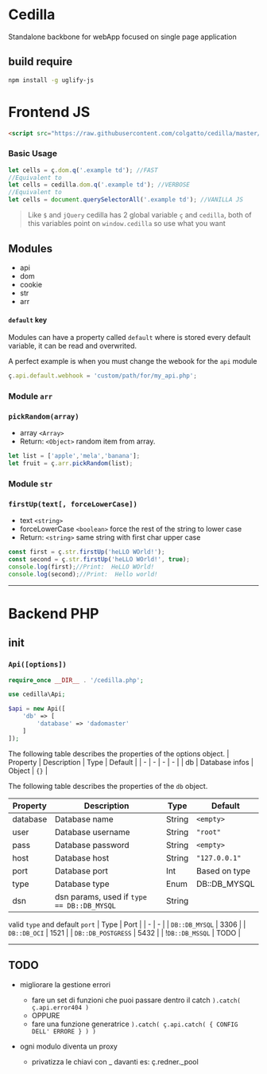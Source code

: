 # Cedilla
Standalone backbone for webApp focused on single page application


## build require
```sh
npm install -g uglify-js
```

# Frontend JS

```html
<script src="https://raw.githubusercontent.com/colgatto/cedilla/master/dist/cedilla.min.js"></script>
```

### Basic Usage

```js
let cells = ç.dom.q('.example td'); //FAST
//Equivalent to
let cells = cedilla.dom.q('.example td'); //VERBOSE
//Equivalent to
let cells = document.querySelectorAll('.example td'); //VANILLA JS
```

> Like `$` and `jQuery` cedilla has 2 global variable `ç` and `cedilla`,
> both of this variables point on  `window.cedilla` so use what you want

## Modules

- api
- dom
- cookie
- str
- arr

#### `default` key

Modules can have a property called `default` where is stored every default variable, it can be read and overwrited.

A perfect example is when you must change the webook for the `api` module

```js
ç.api.default.webhook = 'custom/path/for/my_api.php';
```

### Module `arr`

### `pickRandom(array)`

- array `<Array>`
- Return: `<Object>` random item from array.

```js
let list = ['apple','mela','banana'];
let fruit = ç.arr.pickRandom(list);
```

### Module `str`

### `firstUp(text[, forceLowerCase])`

- text `<string>`
- forceLowerCase `<boolean>` force the rest of the string to lower case
- Return: `<string>` same string with first char upper case
```js
const first = ç.str.firstUp('heLLO WOrld!');
const second = ç.str.firstUp('heLLO WOrld!', true);
console.log(first);//Print:  HeLLO WOrld!
console.log(second);//Print:  Hello world!
```
---

# Backend PHP


## init

### `Api([options])` 

```php
require_once __DIR__ . '/cedilla.php';

use cedilla\Api;

$api = new Api([
	'db' => [
		'database' => 'dadomaster'
	]
]);

```
The following table describes the properties of the options object.
| Property | Description | Type | Default |
| - | - | - | - |
| db | Database infos | Object | `{}` |

The following table describes the properties of the `db` object.

| Property | Description | Type | Default |
| - | - | - | - |
| database | Database name | String | `<empty>` |
| user | Database username | String | `"root"` |
| pass | Database password | String | `<empty>` |
| host | Database host | String | `"127.0.0.1"` |
| port | Database port | Int | Based on type |
| type | Database type | Enum | DB::DB_MYSQL |
| dsn | dsn params, used if `type == DB::DB_MYSQL` | String |  |

valid `type` and default `port`
| Type | Port |
| - | - |
| `DB::DB_MYSQL` | 3306 |
| `DB::DB_OCI` | 1521 |
| `DB::DB_POSTGRESS` | 5432 |
| !`DB::DB_MSSQL` | TODO |



---


## TODO

- migliorare la gestione errori
	- fare un set di funzioni che puoi passare dentro il catch `).catch( ç.api.error404 )`
	- OPPURE
	- fare una funzione generatrice `).catch( ç.api.catch( { CONFIG DELL' ERRORE } ) )`

- ogni modulo diventa un proxy
	- privatizza le chiavi con _ davanti es: ç.redner._pool

